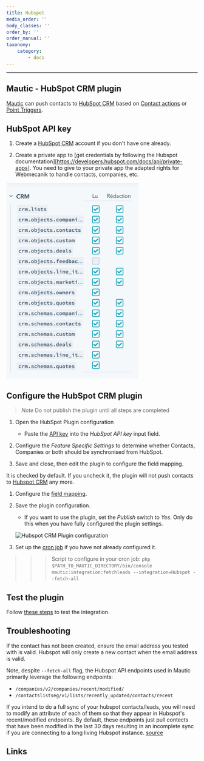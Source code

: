 ```yaml
---
title: Hubspot
media_order: ''
body_classes: ''
order_by: ''
order_manual: ''
taxonomy:
    category:
        - docs
---
```


-------------------

## Mautic - HubSpot CRM plugin

[Mautic][mautic] can push contacts to [HubSpot CRM][Hubspot-crm] based on [Contact actions][testing] or [Point Triggers][points].

## HubSpot API key

1. Create a [HubSpot CRM][Hubspot-crm] account if you don't have one already.

2. Create a private app to [get credentials by following the Hubspot documentation][https://developers.hubspot.com/docs/api/private-apps]. You need to give to your private app the adapted rights for Webmecanik to handle contacts, companies, etc.

![Hubspot CRM Plugin app rights](hubspot-app-rights.png "Hubspot CRM Plugin app rights")


## Configure the HubSpot CRM plugin
>   *Note* Do not publish the plugin until all steps are completed

1. Open the HubSpot Plugin configuration

   - Paste the [API key][hubspot-keys] into the *HubSpot API key* input field.

1. Configure the _Feature Specific Settings_ to determine whether Contacts, Companies or both should be synchronised from HubSpot.

1. Save and close, then edit the plugin to configure the field mapping.

It is checked by default. If you uncheck it, the plugin will not push contacts to [Hubspot CRM][Hubspot-crm] any more.

1. Configure the [field mapping][field-mapping].

1. Save the plugin configuration.

   - If you want to use the plugin, set the *Publish* switch to *Yes*. Only do this when you have fully configured the plugin settings.

    ![Hubspot CRM Plugin configuration](plugins-hubspot-crm-configuration.png "HubSpot CRM Plugin configuration")

1. Set up the [cron job][cron-job] if you have not already configured it.

>>> Script to configure in your cron job: `php $PATH_TO_MAUTIC_DIRECTORY/bin/console mautic:integration:fetchleads --integration=Hubspot --fetch-all`


## Test the plugin

Follow [these steps][testing] to test the integration.

## Troubleshooting

If the contact has not been created, ensure the email address you tested with is valid. Hubspot will only create a new contact when the email address is valid.

Note, despite `--fetch-all` flag, the Hubspot API endpoints used in Mautic primarily leverage the following endpoints:

- `/companies/v2/companies/recent/modified/`
- `/contactslistseg/v1/lists/recently_updated/contacts/recent`

If you intend to do a full sync of your hubspot contacts/leads, you will need to modify an attribute of each of them so that they appear in Hubspot's recent/modified endpoints. By default, these endpoints just pull contects that have been modified in the last 30 days resulting in an incomplete sync if you are connecting to a long living Hubspot instance. [source][hubspot-endpoint-docs]

## Links

[mautic]: <https://mautic.org>
[Hubspot-crm]: <https://www.hubspot.com/crm>
[testing]: </plugins/plugin-resources/testing-integrations>
[points]: </points>
[hubspot-keys]: <https://app.hubspot.com/hapikey>
[field-mapping]: </plugins/plugin-resources/field-mapping>
[cron-job]: </setup/cron-jobs>
[hubspot-endpoint-docs]:<https://legacydocs.hubspot.com/docs/methods/companies/get_companies_modified>
